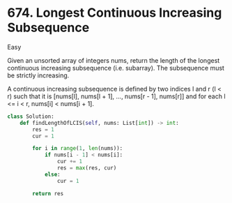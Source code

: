 # 674. Longest Continuous Increasing Subsequence

Easy

Given an unsorted array of integers nums, return the length of the longest continuous increasing subsequence (i.e. subarray). The subsequence must be strictly increasing.

A continuous increasing subsequence is defined by two indices l and r (l < r) such that it is [nums[l], nums[l + 1], ..., nums[r - 1], nums[r]] and for each l <= i < r, nums[i] < nums[i + 1].

```python
class Solution:
    def findLengthOfLCIS(self, nums: List[int]) -> int:
        res = 1
        cur = 1

        for i in range(1, len(nums)):
            if nums[i - 1] < nums[i]:
                cur += 1
                res = max(res, cur)
            else:
                cur = 1

        return res
```
